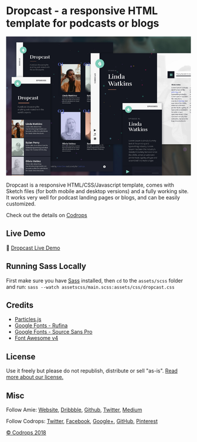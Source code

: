 # Dropcast - a responsive HTML template for podcasts or blogs

![Scribbler Screenshot](./screenshot.jpg)

Dropcast is a responsive HTML/CSS/Javascript template, comes with Sketch files (for both mobile and desktop versions) and a fully working site. It works very well for podcast landing pages or blogs, and can be easily customized.

Check out the details on [Codrops](https://tympanus.net/codrops/2018/02/23/freebie-dropcast-website-template-html-sketch/)

## Live Demo
🥁 [Dropcast Live Demo](https://tympanus.net/Freebies/dropcast/)

## Running Sass Locally
First make sure you have [Sass](https://sass-lang.com/) installed, then `cd` to the `assets/scss` folder and run:
`sass --watch assetscss/main.scss:assets/css/dropcast.css`

## Credits
*   [Particles.js](https://github.com/VincentGarreau/particles.js/)
*   [Google Fonts - Rufina](https://fonts.google.com/specimen/Rufina)
*   [Google Fonts - Source Sans Pro](https://fonts.google.com/specimen/Source+Sans+Pro)
*   [Font Awesome v4](http://fontawesome.io/)

## License
Use it freely but please do not republish, distribute or sell "as-is". [Read more about our license.](http://tympanus.net/codrops/licensing/)

## Misc

Follow Amie: [Website](https://www.amie-chen.com/), [Dribbble](http://www.dribbble.com/amiechen01), [Github](https://github.com/amiechen), [Twitter](https://twitter.com/hyper_yolo), [Medium](https://medium.com/@hyperyolo)

Follow Codrops: [Twitter](http://www.twitter.com/codrops), [Facebook](http://www.facebook.com/pages/Codrops/159107397912), [Google+](https://plus.google.com/101095823814290637419), [GitHub](https://github.com/codrops), [Pinterest](http://www.pinterest.com/codrops/)

[© Codrops 2018](http://www.codrops.com)
